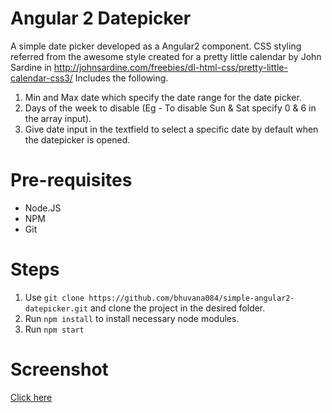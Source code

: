 # Angular 2 Datepicker
A simple date picker developed as a Angular2 component.
CSS styling referred from the awesome style created for a pretty little calendar by John Sardine in http://johnsardine.com/freebies/dl-html-css/pretty-little-calendar-css3/
Includes the following.

1. Min and Max date which specify the date range for the date picker.
2. Days of the week to disable (Eg - To disable Sun & Sat specify 0 & 6 in the array input).
3. Give date input in the textfield to select a specific date by default when the datepicker is opened.

# Pre-requisites

* Node.JS
* NPM
* Git

# Steps

1. Use `git clone https://github.com/bhuvana084/simple-angular2-datepicker.git` and clone the project in the desired folder.
2. Run `npm install` to install necessary node modules.
3. Run `npm start`

# Screenshot
[Click here](https://github.com/bhuvana084/simple-angular2-datepicker/blob/master/screenshot.pdf)
